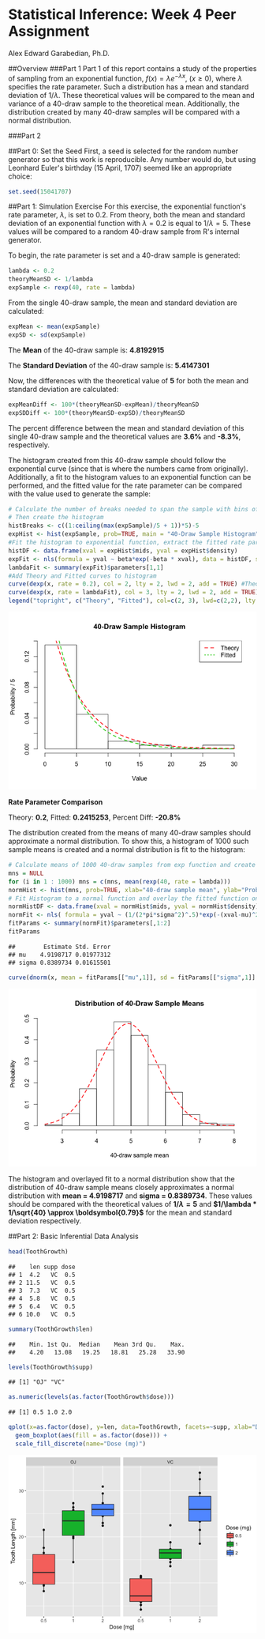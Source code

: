 # Statistical Inference: Week 4 Peer Assignment
Alex Edward Garabedian, Ph.D.  




##Overview
###Part 1 
Part 1 of this report contains a study of the properties of sampling from an exponential function, $f(x) = \lambda{e}^{-\lambda x}$, $(x \geq 0)$, where $\lambda$ specifies the rate parameter. Such a distribution has a mean and standard deviation of $1/\lambda$. These theoretical values will be compared to the mean and variance of a 40-draw sample to the theoretical mean. Additionally, the distribution created by many 40-draw samples will be compared with a normal distribution.

###Part 2

##Part 0: Set the Seed
First, a seed is selected for the random number generator so that this work is reproducible. Any number would do, but using Leonhard Euler's birthday (15 April, 1707) seemed like an appropriate choice:

```r
set.seed(15041707)
```

##Part 1: Simulation Exercise
For this exercise, the exponential function's rate parameter, $\lambda$, is set to 0.2. From theory, both the mean and standard deviation of an exponential function with $\lambda = 0.2$ is equal to $1/\lambda = 5$. These values will be compared to a random 40-draw sample from R's internal generator.

To begin, the rate parameter is set and a 40-draw sample is generated:

```r
lambda <- 0.2
theoryMeanSD <- 1/lambda
expSample <- rexp(40, rate = lambda)
```

From the single 40-draw sample, the mean and standard deviation are calculated:

```r
expMean <- mean(expSample)
expSD <- sd(expSample)
```
The **Mean** of the 40-draw sample is: **4.8192915**

The **Standard Deviation** of the 40-draw sample is: **5.4147301**

Now, the differences with the theoretical value of **5** for both the mean and standard deviation are calculated:

```r
expMeanDiff <- 100*(theoryMeanSD-expMean)/theoryMeanSD
expSDDiff <- 100*(theoryMeanSD-expSD)/theoryMeanSD
```
The percent difference between the mean and standard deviation of this single 40-draw sample and the theoretical values are **3.6%** and **-8.3%**, respectively.

The histogram created from this 40-draw sample should follow the exponential curve (since that is where the numbers came from originally). Additionally, a fit to the histogram values to an exponential function can be performed, and the fitted value for the rate parameter can be compared with the value used to generate the sample:

```r
# Calculate the number of breaks needed to span the sample with bins of width 1/lambda = 5
# Then create the histogram
histBreaks <- c((1:ceiling(max(expSample)/5 + 1))*5)-5 
expHist <- hist(expSample, prob=TRUE, main = "40-Draw Sample Histogram", xlab = "Value", ylab = "Probability / 5", breaks = histBreaks)
#Fit the histogram to exponential function, extract the fitted rate paramter
histDF <- data.frame(xval = expHist$mids, yval = expHist$density)
expFit <- nls(formula = yval ~ beta*exp(-beta * xval), data = histDF, start = list(beta = .2))
lambdaFit <- summary(expFit)$parameters[1,1]
#Add Theory and Fitted curves to histogram
curve(dexp(x, rate = 0.2), col = 2, lty = 2, lwd = 2, add = TRUE) #Theory
curve(dexp(x, rate = lambdaFit), col = 3, lty = 2, lwd = 2, add = TRUE) #Fitted
legend("topright", c("Theory", "Fitted"), col=c(2, 3), lwd=c(2,2), lty = c(2, 3))
```

![](PA1_template_files/figure-html/unnamed-chunk-6-1.png)<!-- -->

**Rate Parameter Comparison**

Theory: **0.2**, Fitted: **0.2415253**, Percent Diff: **-20.8%**

The distribution created from the means of many 40-draw samples should approximate a normal distribution. To show this, a histogram of 1000 such sample means is created and a normal distribution is fit to the histogram:

```r
# Calculate means of 1000 40-draw samples from exp function and create a histogram
mns = NULL
for (i in 1 : 1000) mns = c(mns, mean(rexp(40, rate = lambda)))
normHist <- hist(mns, prob=TRUE, xlab="40-draw sample mean", ylab="Probability", main="Distribution of 40-Draw Sample Means")
# Fit Histogram to a normal function and overlay the fitted function on the histogram
normHistDF <- data.frame(xval = normHist$mids, yval = normHist$density)
normFit <- nls( formula = yval ~ (1/(2*pi*sigma^2)^.5)*exp(-(xval-mu)^2/(2*sigma^2)), start=c(mu=theoryMeanSD,sigma=theoryMeanSD/sqrt(40)) , data = normHistDF)
fitParams <- summary(normFit)$parameters[,1:2]
fitParams
```

```
##        Estimate Std. Error
## mu    4.9198717 0.01977312
## sigma 0.8389734 0.01615501
```

```r
curve(dnorm(x, mean = fitParams[["mu",1]], sd = fitParams[["sigma",1]] ), col = 2, lty = 2, lwd = 2, add = TRUE) #Theory
```

![](PA1_template_files/figure-html/unnamed-chunk-7-1.png)<!-- -->

The histogram and overlayed fit to a normal distribution show that the distribution of 40-draw sample means closely approximates a normal distribution with **mean = 4.9198717** and **sigma = 0.8389734**. These values should be compared with the theoretical values of **$1/\lambda = \boldsymbol{5}$** and **$1/\lambda * 1/\sqrt{40} \approx \boldsymbol{0.79}$** for the mean and standard deviation respectively.

##Part 2: Basic Inferential Data Analysis


```r
head(ToothGrowth)
```

```
##    len supp dose
## 1  4.2   VC  0.5
## 2 11.5   VC  0.5
## 3  7.3   VC  0.5
## 4  5.8   VC  0.5
## 5  6.4   VC  0.5
## 6 10.0   VC  0.5
```

```r
summary(ToothGrowth$len)
```

```
##    Min. 1st Qu.  Median    Mean 3rd Qu.    Max. 
##    4.20   13.08   19.25   18.81   25.28   33.90
```

```r
levels(ToothGrowth$supp)
```

```
## [1] "OJ" "VC"
```

```r
as.numeric(levels(as.factor(ToothGrowth$dose)))
```

```
## [1] 0.5 1.0 2.0
```

```r
qplot(x=as.factor(dose), y=len, data=ToothGrowth, facets=~supp, xlab="Dose [mg]", ylab="Tooth Length [mm]") +
  geom_boxplot(aes(fill = as.factor(dose))) +
  scale_fill_discrete(name="Dose (mg)")
```

![](PA1_template_files/figure-html/unnamed-chunk-8-1.png)<!-- -->











